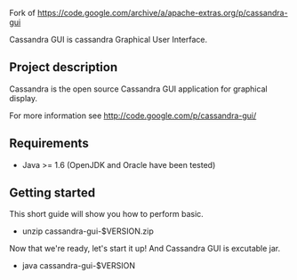 Fork of https://code.google.com/archive/a/apache-extras.org/p/cassandra-gui


Cassandra GUI is cassandra Graphical User Interface.


Project description
-------------------

Cassandra is the open source Cassandra GUI application for graphical display.

For more information see http://code.google.com/p/cassandra-gui/

Requirements
------------
  * Java >= 1.6 (OpenJDK and Oracle have been tested)

Getting started
---------------

This short guide will show you how to perform basic.

  * unzip cassandra-gui-$VERSION.zip

Now that we're ready, let's start it up!
And Cassandra GUI is excutable jar.

  * java cassandra-gui-$VERSION
